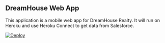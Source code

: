 DreamHouse Web App
------------------

This application is a mobile web app for DreamHouse Realty. It will run on Heroku and use Heroku Connect to get data from Salesforce.

 <a href="https://heroku.com/deploy"><img src="https://www.herokucdn.com/deploy/button.svg" alt="Deploy"></a>

